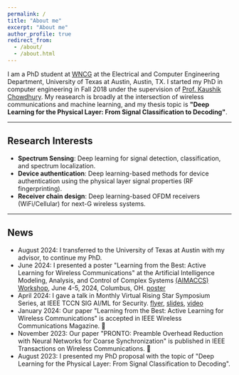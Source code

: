 ```yaml
---
permalink: /
title: "About me"
excerpt: "About me"
author_profile: true
redirect_from: 
  - /about/
  - /about.html
---
```


I am a PhD student at [WNCG](https://wncg.org/) at the Electrical and Computer Engineering Department, University of Texas at Austin, Austin, TX. I started my PhD in computer engineering in Fall 2018 under the supervision of [Prof. Kaushik Chowdhury](https://genesys-lab.org/team/kaushik-chowdhury). My reasearch is broadly at the intersection of wireless communications and machine learning, and my thesis topic is **"Deep Learning for the Physical Layer: From Signal Classification to Decoding"**. 


<!-- <span class="red-star">★</span> <i>I am in the academic job market looking for tenure-track positions</i>. -->


-------------------------------------------------

## Research Interests 
- **Spectrum Sensing**: Deep learning for signal detection, classification, and spectrum localization.
- **Device authentication**: Deep learning-based methods for device authentication using the physical layer signal properties (RF fingerprinting).
- **Receiver chain design**: Deep learning-based OFDM receivers (WiFi/Cellular) for next-G wireless systems.

------------------------------------------------------

## News
- August 2024: I transferred to the University of Texas at Austin with my advisor, to continue my PhD.
- June 2024: I presented a poster "Learning from the Best: Active Learning for Wireless Communications" at the Artificial Intelligence Modeling, Analysis, and Control of Complex Systems [(AIMACCS) Workshop](https://aiedge.osu.edu/aimaccs), June 4-5, 2024, Columbus, OH. [poster](https://nasimsoltani.github.io/files/activelearning-poster.pdf)
- April 2024: I gave a talk in Monthly Virtual Rising Star Symposium Series, at IEEE TCCN SIG AI/ML for Security. [flyer](https://nasimsoltani.github.io/files/Seminar-flyer-2024_04.pdf), [slides](), [video](https://youtu.be/bC6Nv4b3wl8)
- January 2024: Our paper "Learning from the Best: Active Learning for Wireless Communications" is accepted in IEEE Wireless Communications Magazine. &#127881;
- November 2023: Our paper "PRONTO: Preamble Overhead Reduction with Neural Networks for Coarse Synchronization" is published in IEEE Transactions on Wireless Communications. &#127881;
- August 2023: I presented my PhD proposal with the topic of "Deep Learning for the Physical Layer: From Signal Classification to Decoding".
